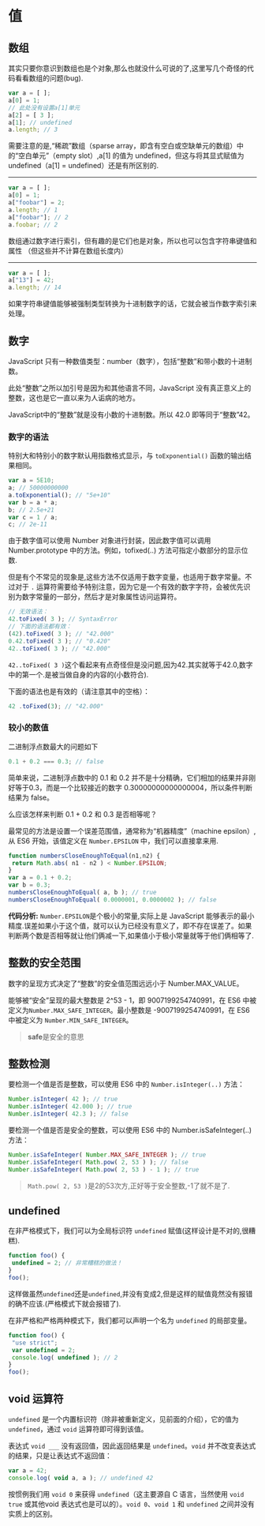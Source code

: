 # 值

## 数组
其实只要你意识到数组也是个对象,那么也就没什么可说的了,这里写几个奇怪的代码看看数组的问题(bug).
```js
var a = [ ];
a[0] = 1;
// 此处没有设置a[1]单元
a[2] = [ 3 ];
a[1]; // undefined
a.length; // 3
```
需要注意的是,“稀疏”数组（sparse array，即含有空白或空缺单元的数组）中的“空白单元”（empty slot）,a[1] 的值为 undefined，但这与将其显式赋值为 undefined（a[1] = undefined）还是有所区别的.
***
```js
var a = [ ];
a[0] = 1;
a["foobar"] = 2;
a.length; // 1
a["foobar"]; // 2
a.foobar; // 2
```
数组通过数字进行索引，但有趣的是它们也是对象，所以也可以包含字符串键值和属性
（但这些并不计算在数组长度内）
***
```js
var a = [ ];
a["13"] = 42;
a.length; // 14
```
如果字符串键值能够被强制类型转换为十进制数字的话，它就会被当作数字索引来处理。

## 数字
JavaScript 只有一种数值类型：number（数字），包括“整数”和带小数的十进制数。

此处“整数”之所以加引号是因为和其他语言不同，JavaScript 没有真正意义上的整数，这也是它一直以来为人诟病的地方。

JavaScript中的“整数”就是没有小数的十进制数。所以 42.0 即等同于“整数”42。

### 数字的语法
特别大和特别小的数字默认用指数格式显示，与 `toExponential()` 函数的输出结果相同。
```js
var a = 5E10;
a; // 50000000000
a.toExponential(); // "5e+10"
var b = a * a;
b; // 2.5e+21
var c = 1 / a;
c; // 2e-11
```
由于数字值可以使用 Number 对象进行封装，因此数字值可以调用 Number.prototype 中的方法。例如，tofixed(..) 方法可指定小数部分的显示位数.

但是有个不常见的现象是,这些方法不仅适用于数字变量，也适用于数字常量。不过对于 `.` 运算符需要给予特别注意，因为它是一个有效的数字字符，会被优先识别为数字常量的一部分，然后才是对象属性访问运算符。
```js
// 无效语法：
42.toFixed( 3 ); // SyntaxError
// 下面的语法都有效：
(42).toFixed( 3 ); // "42.000"
0.42.toFixed( 3 ); // "0.420"
42..toFixed( 3 ); // "42.000"
```
`42..toFixed( 3 )`这个看起来有点奇怪但是没问题,因为42.其实就等于42.0,数字中的第一个.是被当做自身的内容的(小数符合).

下面的语法也是有效的（请注意其中的空格）：
```js
42 .toFixed(3); // "42.000"
```

### 较小的数值
二进制浮点数最大的问题如下
```js
0.1 + 0.2 === 0.3; // false
```
简单来说，二进制浮点数中的 0.1 和 0.2 并不是十分精确，它们相加的结果并非刚好等于0.3，而是一个比较接近的数字 0.30000000000000004，所以条件判断结果为 false。

么应该怎样来判断 0.1 + 0.2 和 0.3 是否相等呢？

最常见的方法是设置一个误差范围值，通常称为“机器精度”（machine epsilon）,从 ES6 开始，该值定义在 `Number.EPSILON` 中，我们可以直接拿来用.
```js
function numbersCloseEnoughToEqual(n1,n2) {
 return Math.abs( n1 - n2 ) < Number.EPSILON;
}
var a = 0.1 + 0.2;
var b = 0.3;
numbersCloseEnoughToEqual( a, b ); // true
numbersCloseEnoughToEqual( 0.0000001, 0.0000002 ); // false
```
**代码分析:** `Number.EPSILON`是个极小的常量,实际上是 JavaScript 能够表示的最小精度.误差如果小于这个值，就可以认为已经没有意义了，即不存在误差了。如果判断两个数是否相等就让他们俩减一下,如果值小于极小常量就等于他们俩相等了.

## 整数的安全范围
数字的呈现方式决定了“整数”的安全值范围远远小于 Number.MAX_VALUE。

能够被“安全”呈现的最大整数是 2^53 - 1，即 9007199254740991，在 ES6 中被定义为`Number.MAX_SAFE_INTEGER`。最小整数是 -9007199254740991，在 ES6 中被定义为 `Number.MIN_SAFE_INTEGER`。
>**safe**是安全的意思

## 整数检测
要检测一个值是否是整数，可以使用 ES6 中的 `Number.isInteger(..)` 方法：
```js
Number.isInteger( 42 ); // true
Number.isInteger( 42.000 ); // true
Number.isInteger( 42.3 ); // false
```

要检测一个值是否是安全的整数，可以使用 ES6 中的 Number.isSafeInteger(..) 方法：
```js
Number.isSafeInteger( Number.MAX_SAFE_INTEGER ); // true
Number.isSafeInteger( Math.pow( 2, 53 ) ); // false
Number.isSafeInteger( Math.pow( 2, 53 ) - 1 ); // true
```
>`Math.pow( 2, 53 )`是2的53次方,正好等于安全整数,-1了就不是了.

## undefined
在非严格模式下，我们可以为全局标识符 `undefined` 赋值(这样设计是不对的,很糟糕).
```js
function foo() {
 undefined = 2; // 非常糟糕的做法！
}
foo();
```
这样做虽然`undefined`还是`undefined`,并没有变成2,但是这样的赋值竟然没有报错的确不应该.(严格模式下就会报错了).

在非严格和严格两种模式下，我们都可以声明一个名为 `undefined` 的局部变量。
```js
function foo() {
 "use strict";
 var undefined = 2;
 console.log( undefined ); // 2
}
foo();
```

## void 运算符
`undefined` 是一个内置标识符（除非被重新定义，见前面的介绍），它的值为 `undefined`，通过 `void` 运算符即可得到该值。

表达式 `void ___` 没有返回值，因此返回结果是 `undefined`。`void` 并不改变表达式的结果，只是让表达式不返回值：
```js
var a = 42;
console.log( void a, a ); // undefined 42
```
按惯例我们用 `void 0` 来获得 `undefined`（这主要源自 C 语言，当然使用 `void true` 或其他void 表达式也是可以的）。`void 0`、`void 1` 和 `undefined` 之间并没有实质上的区别。